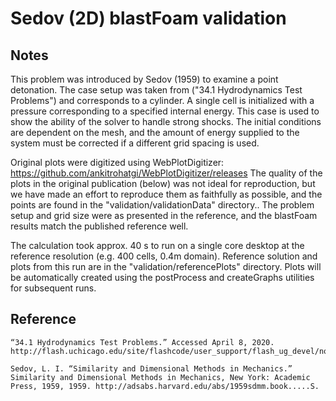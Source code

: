 # Sedov (2D) blastFoam validation

## Notes

This problem was introduced by Sedov (1959) to examine a point detonation. The case setup was taken from ("34.1 Hydrodynamics Test Problems") and corresponds to a cylinder. A single cell is initialized with a pressure corresponding to a specified internal energy. This case is used to show the ability of the solver to handle strong shocks. The initial conditions are dependent on the mesh, and the amount of energy supplied to the system must be corrected if a different grid spacing is used.

Original plots were digitized using WebPlotDigitizer: https://github.com/ankitrohatgi/WebPlotDigitizer/releases The quality of the plots in the original publication (below) was not ideal for reproduction, but we have made an effort to reproduce them as faithfully as possible, and the points are found in the "validation/validationData" directory.. The problem setup and grid size were as presented in the reference, and the blastFoam results match the published reference well.

The calculation took approx. 40 s to run on a single core desktop at the reference resolution (e.g. 400 cells, 0.4m domain). Reference solution and plots from this run are in the "validation/referencePlots" directory. Plots will be automatically created using the postProcess and createGraphs utilities for subsequent runs.


## Reference

```
“34.1 Hydrodynamics Test Problems.” Accessed April 8, 2020. http://flash.uchicago.edu/site/flashcode/user_support/flash_ug_devel/node184.html#SECTION010114000000000000000.

Sedov, L. I. “Similarity and Dimensional Methods in Mechanics.” Similarity and Dimensional Methods in Mechanics, New York: Academic Press, 1959, 1959. http://adsabs.harvard.edu/abs/1959sdmm.book.....S.

```

